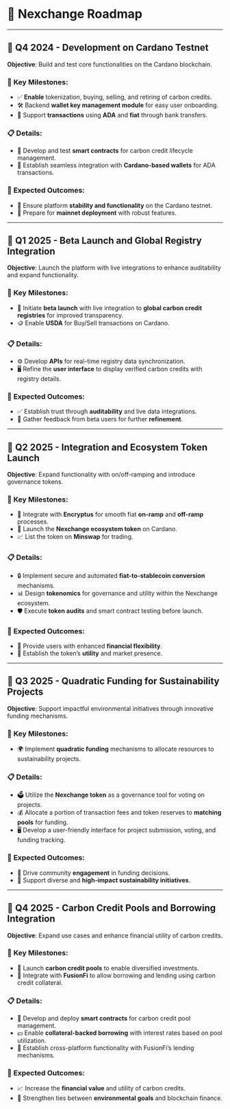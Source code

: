# 🚀 **Nexchange Roadmap**

---

## 📅 **Q4 2024 - Development on Cardano Testnet**  
**Objective**: Build and test core functionalities on the Cardano blockchain.

### 🔑 **Key Milestones:**
- ✅ **Enable** tokenization, buying, selling, and retiring of carbon credits.
- 🛠️ Backend **wallet key management module** for easy user onboarding.
- 💱 Support **transactions** using **ADA** and **fiat** through bank transfers.

### 📋 **Details:**
- 🧩 Develop and test **smart contracts** for carbon credit lifecycle management.
- 🔗 Establish seamless integration with **Cardano-based wallets** for ADA transactions.

### 🎯 **Expected Outcomes:**
- 🚦 Ensure platform **stability and functionality** on the Cardano testnet.
- 🚀 Prepare for **mainnet deployment** with robust features.

---

## 📅 **Q1 2025 - Beta Launch and Global Registry Integration**  
**Objective**: Launch the platform with live integrations to enhance auditability and expand functionality.

### 🔑 **Key Milestones:**
- 🚀 Initiate **beta launch** with live integration to **global carbon credit registries** for improved transparency.
- 🪙 Enable **USDA** for Buy/Sell transactions on Cardano.

### 📋 **Details:**
- ⚙️ Develop **APIs** for real-time registry data synchronization.
- 🖥️ Refine the **user interface** to display verified carbon credits with registry details.

### 🎯 **Expected Outcomes:**
- ✅ Establish trust through **auditability** and live data integrations.
- 💬 Gather feedback from beta users for further **refinement**.

---

## 📅 **Q2 2025 - Integration and Ecosystem Token Launch**  
**Objective**: Expand functionality with on/off-ramping and introduce governance tokens.

### 🔑 **Key Milestones:**
- 🔗 Integrate with **Encryptus** for smooth fiat **on-ramp** and **off-ramp** processes.
- 🚀 Launch the **Nexchange ecosystem token** on Cardano.
- 📈 List the token on **Minswap** for trading.

### 📋 **Details:**
- 🔒 Implement secure and automated **fiat-to-stablecoin conversion** mechanisms.
- 📊 Design **tokenomics** for governance and utility within the Nexchange ecosystem.
- 🛡️ Execute **token audits** and smart contract testing before launch.

### 🎯 **Expected Outcomes:**
- 💸 Provide users with enhanced **financial flexibility**.
- 🚀 Establish the token’s **utility** and market presence.

---

## 📅 **Q3 2025 - Quadratic Funding for Sustainability Projects**  
**Objective**: Support impactful environmental initiatives through innovative funding mechanisms.

### 🔑 **Key Milestones:**
- 🌍 Implement **quadratic funding** mechanisms to allocate resources to sustainability projects.

### 📋 **Details:**
- 🗳️ Utilize the **Nexchange token** as a governance tool for voting on projects.
- 💰 Allocate a portion of transaction fees and token reserves to **matching pools** for funding.
- 🖥️ Develop a user-friendly interface for project submission, voting, and funding tracking.

### 🎯 **Expected Outcomes:**
- 🤝 Drive community **engagement** in funding decisions.
- 🌱 Support diverse and **high-impact sustainability initiatives**.

---

## 📅 **Q4 2025 - Carbon Credit Pools and Borrowing Integration**  
**Objective**: Expand use cases and enhance financial utility of carbon credits.

### 🔑 **Key Milestones:**
- 🏦 Launch **carbon credit pools** to enable diversified investments.
- 🔗 Integrate with **FusionFi** to allow borrowing and lending using carbon credit collateral.

### 📋 **Details:**
- 🧩 Develop and deploy **smart contracts** for carbon credit pool management.
- 💵 Enable **collateral-backed borrowing** with interest rates based on pool utilization.
- 🔗 Establish cross-platform functionality with FusionFi’s lending mechanisms.

### 🎯 **Expected Outcomes:**
- 📈 Increase the **financial value** and utility of carbon credits.
- 🤝 Strengthen ties between **environmental goals** and blockchain finance.


